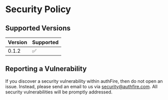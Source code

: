 # Security Policy

## Supported Versions

| Version | Supported          |
| ------- | ------------------ |
| 0.1.2   | :white_check_mark: |

## Reporting a Vulnerability

If you discover a security vulnerability within authFire, then do not open an issue. Instead, please send an email to us via security@authfire.com. All security vulnerabilities will be promptly addressed.
